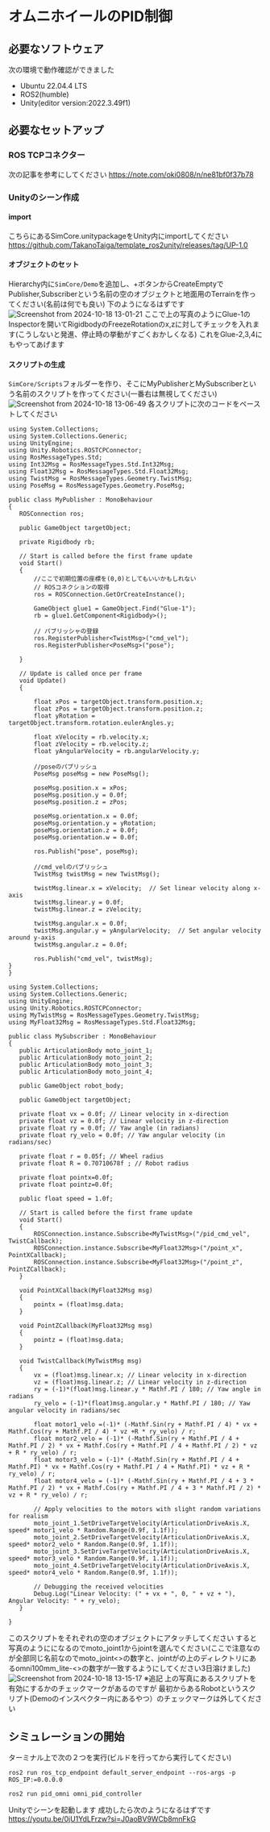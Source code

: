 # オムニホイールのPID制御
## 必要なソフトウェア
次の環境で動作確認ができました
- Ubuntu 22.04.4 LTS
- ROS2(humble)
- Unity(editor version:2022.3.49f1)
## 必要なセットアップ
### ROS TCPコネクター
次の記事を参考にしてください
https://note.com/oki0808/n/ne81bf0f37b78
### Unityのシーン作成
#### import
こちらにあるSimCore.unitypackageをUnity内にimportしてください
https://github.com/TakanoTaiga/template_ros2unity/releases/tag/UP-1.0
#### オブジェクトのセット
Hierarchy内に`SimCore/Demo`を追加し、+ボタンからCreateEmptyでPublisher,Subscriberという名前の空のオブジェクトと地面用のTerrainを作ってください(名前は何でも良い)
下のようになるはずです
![Screenshot from 2024-10-18 13-01-21](https://github.com/user-attachments/assets/fef01611-df82-422f-ac8b-84ff2b274a8f)
ここで上の写真のようにGlue-1のInspectorを開いてRigidbodyのFreezeRotationのx,zに対してチェックを入れます(こうしないと発進、停止時の挙動がすごくおかしくなる)
これをGlue-2,3,4にもやってあげます
#### スクリプトの生成
`SimCore/Scripts`フォルダーを作り、そこにMyPublisherとMySubscriberという名前のスクリプトを作ってください(一番右は無視してください)
![Screenshot from 2024-10-18 13-06-49](https://github.com/user-attachments/assets/e3e0cbb6-8f31-429f-95a5-d22b2192c58d)
各スクリプトに次のコードをペーストしてください
 ```MyPublisher
using System.Collections;
using System.Collections.Generic;
using UnityEngine;
using Unity.Robotics.ROSTCPConnector;
using RosMessageTypes.Std;
using Int32Msg = RosMessageTypes.Std.Int32Msg;
using Float32Msg = RosMessageTypes.Std.Float32Msg;
using TwistMsg = RosMessageTypes.Geometry.TwistMsg;
using PoseMsg = RosMessageTypes.Geometry.PoseMsg;

public class MyPublisher : MonoBehaviour
{
    ROSConnection ros;

    public GameObject targetObject;

    private Rigidbody rb;

    // Start is called before the first frame update
    void Start()
    {
        //ここで初期位置の座標を(0,0)としてもいいかもしれない
        // ROSコネクションの取得
        ros = ROSConnection.GetOrCreateInstance();

        GameObject glue1 = GameObject.Find("Glue-1");
        rb = glue1.GetComponent<Rigidbody>();

        // パブリッシャの登録
        ros.RegisterPublisher<TwistMsg>("cmd_vel");
        ros.RegisterPublisher<PoseMsg>("pose");
        
    }

    // Update is called once per frame
    void Update()
    {

        float xPos = targetObject.transform.position.x;
        float zPos = targetObject.transform.position.z;
        float yRotation = targetObject.transform.rotation.eulerAngles.y;

        float xVelocity = rb.velocity.x;
        float zVelocity = rb.velocity.z;
        float yAngularVelocity = rb.angularVelocity.y;

        //poseのパブリッシュ
        PoseMsg poseMsg = new PoseMsg();

        poseMsg.position.x = xPos; 
        poseMsg.position.y = 0.0f;
        poseMsg.position.z = zPos;

        poseMsg.orientation.x = 0.0f;
        poseMsg.orientation.y = yRotation;  
        poseMsg.orientation.z = 0.0f;
        poseMsg.orientation.w = 0.0f;
        
        ros.Publish("pose", poseMsg); 

        //cmd_velのパブリッシュ
        TwistMsg twistMsg = new TwistMsg();

        twistMsg.linear.x = xVelocity;  // Set linear velocity along x-axis
        twistMsg.linear.y = 0.0f;
        twistMsg.linear.z = zVelocity;

        twistMsg.angular.x = 0.0f;
        twistMsg.angular.y = yAngularVelocity;  // Set angular velocity around y-axis
        twistMsg.angular.z = 0.0f;
        
        ros.Publish("cmd_vel", twistMsg); 
}
}
 ```
 ```MySubscriber
using System.Collections;
using System.Collections.Generic;
using UnityEngine;
using Unity.Robotics.ROSTCPConnector;
using MyTwistMsg = RosMessageTypes.Geometry.TwistMsg; 
using MyFloat32Msg = RosMessageTypes.Std.Float32Msg;

public class MySubscriber : MonoBehaviour
{
    public ArticulationBody moto_joint_1;
    public ArticulationBody moto_joint_2;
    public ArticulationBody moto_joint_3;
    public ArticulationBody moto_joint_4;

    public GameObject robot_body;
    
    public GameObject targetObject;

    private float vx = 0.0f; // Linear velocity in x-direction
    private float vz = 0.0f; // Linear velocity in z-direction
    private float ry = 0.0f; // Yaw angle (in radians)
    private float ry_velo = 0.0f; // Yaw angular velocity (in radians/sec)

    private float r = 0.05f; // Wheel radius
    private float R = 0.70710678f ; // Robot radius

    private float pointx=0.0f;
    private float pointz=0.0f;
    
    public float speed = 1.0f;

    // Start is called before the first frame update
    void Start()
    {
        ROSConnection.instance.Subscribe<MyTwistMsg>("/pid_cmd_vel", TwistCallback);
        ROSConnection.instance.Subscribe<MyFloat32Msg>("/point_x", PointXCallback);
        ROSConnection.instance.Subscribe<MyFloat32Msg>("/point_z", PointZCallback);
    }
    
    void PointXCallback(MyFloat32Msg msg)
    {
        pointx = (float)msg.data;
    }

    void PointZCallback(MyFloat32Msg msg)
    {
        pointz = (float)msg.data;
    }

    void TwistCallback(MyTwistMsg msg)
    {
        vx = (float)msg.linear.x; // Linear velocity in x-direction
        vz = (float)msg.linear.z; // Linear velocity in z-direction
        ry = (-1)*(float)msg.linear.y * Mathf.PI / 180; // Yaw angle in radians
        ry_velo = (-1)*(float)msg.angular.y * Mathf.PI / 180; // Yaw angular velocity in radians/sec

        float motor1_velo =(-1)* (-Mathf.Sin(ry + Mathf.PI / 4) * vx + Mathf.Cos(ry + Mathf.PI / 4) * vz +R * ry_velo) / r;
        float motor2_velo = (-1)* (-Mathf.Sin(ry + Mathf.PI / 4 + Mathf.PI / 2) * vx + Mathf.Cos(ry + Mathf.PI / 4 + Mathf.PI / 2) * vz + R * ry_velo) / r;
        float motor3_velo = (-1)* (-Mathf.Sin(ry + Mathf.PI / 4 + Mathf.PI) * vx + Mathf.Cos(ry + Mathf.PI / 4 + Mathf.PI) * vz + R * ry_velo) / r;
        float motor4_velo = (-1)* (-Mathf.Sin(ry + Mathf.PI / 4 + 3 * Mathf.PI / 2) * vx + Mathf.Cos(ry + Mathf.PI / 4 + 3 * Mathf.PI / 2) * vz + R * ry_velo) / r;

        // Apply velocities to the motors with slight random variations for realism
        moto_joint_1.SetDriveTargetVelocity(ArticulationDriveAxis.X, speed* motor1_velo * Random.Range(0.9f, 1.1f));
        moto_joint_2.SetDriveTargetVelocity(ArticulationDriveAxis.X, speed* motor2_velo * Random.Range(0.9f, 1.1f));
        moto_joint_3.SetDriveTargetVelocity(ArticulationDriveAxis.X, speed* motor3_velo * Random.Range(0.9f, 1.1f));
        moto_joint_4.SetDriveTargetVelocity(ArticulationDriveAxis.X, speed* motor4_velo * Random.Range(0.9f, 1.1f));

        // Debugging the received velocities
        Debug.Log("Linear Velocity: (" + vx + ", 0, " + vz + "), Angular Velocity: " + ry_velo);
    }

}
```
このスクリプトをそれぞれの空のオブジェクトにアタッチしてください
すると写真のようにになるのでmoto_joint1からjointを選んでください(ここで注意なのが全部同じ名前なのでmoto_joint<>の数字と、jointがの上のディレクトリにあるomni100mm_lite-<>の数字が一致するようにしてください3日溶けました)
![Screenshot from 2024-10-18 13-15-17](https://github.com/user-attachments/assets/da21b364-469f-4566-9c11-7f1e2526fa3d)
※追記 上の写真にあるスクリプトを有効にするかのチェックマークがあるのですが 最初からあるRobotというスクリプト(Demoのインスペクター内にあるやつ）のチェックマークは外してください
## シミュレーションの開始
ターミナル上で次の２つを実行(ビルドを行ってから実行してください)
```
ros2 run ros_tcp_endpoint default_server_endpoint --ros-args -p ROS_IP:=0.0.0.0
```
```
ros2 run pid_omni omni_pid_controller
```
Unityでシーンを起動します 成功したら次のようになるはずです
https://youtu.be/0jU1YdLFrzw?si=J0aoBV9WCb8mnFkG
